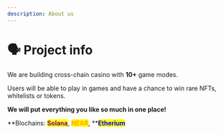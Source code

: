 ```yaml
---
description: About us
---
```


# 🗣 Project info

We are building cross-chain casino with **10+** game modes.

Users will be able to play in games and have a chance to win rare NFTs, whitelists or tokens.

**We will put everything you like so much in one place!**

**Blochains: **<mark style="color:purple;">**Solana**</mark>**, **<mark style="color:orange;">**NEAR**</mark>**, **<mark style="color:blue;">**Etherium**</mark>
